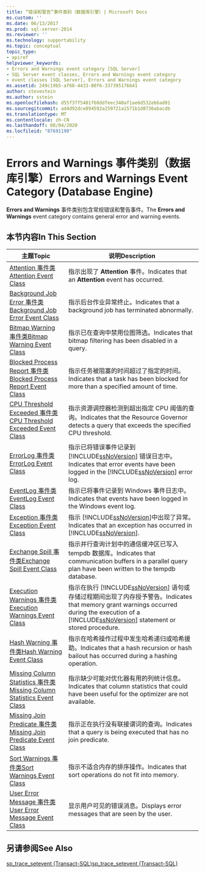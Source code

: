 ```yaml
---
title: “错误和警告”事件类别（数据库引擎）| Microsoft Docs
ms.custom: ''
ms.date: 06/13/2017
ms.prod: sql-server-2014
ms.reviewer: ''
ms.technology: supportability
ms.topic: conceptual
topic_type:
- apiref
helpviewer_keywords:
- Errors and Warnings event category [SQL Server]
- SQL Server event classes, Errors and Warnings event category
- event classes [SQL Server], Errors and Warnings event category
ms.assetid: 249c19b5-af68-4433-80f6-337395176641
author: stevestein
ms.author: sstein
ms.openlocfilehash: d55f37f5401f60ddfeec340af1ae6d532eb6ad01
ms.sourcegitcommit: ad4d92dce894592a259721a1571b1d8736abacdb
ms.translationtype: MT
ms.contentlocale: zh-CN
ms.lasthandoff: 08/04/2020
ms.locfileid: "87691190"
---
```

# <a name="errors-and-warnings-event-category-database-engine"></a><span data-ttu-id="58cc9-102">Errors and Warnings 事件类别（数据库引擎）</span><span class="sxs-lookup"><span data-stu-id="58cc9-102">Errors and Warnings Event Category (Database Engine)</span></span>
  <span data-ttu-id="58cc9-103">**Errors and Warnings** 事件类别包含常规错误和警告事件。</span><span class="sxs-lookup"><span data-stu-id="58cc9-103">The **Errors and Warnings** event category contains general error and warning events.</span></span>  
  
## <a name="in-this-section"></a><span data-ttu-id="58cc9-104">本节内容</span><span class="sxs-lookup"><span data-stu-id="58cc9-104">In This Section</span></span>  
  
|<span data-ttu-id="58cc9-105">主题</span><span class="sxs-lookup"><span data-stu-id="58cc9-105">Topic</span></span>|<span data-ttu-id="58cc9-106">说明</span><span class="sxs-lookup"><span data-stu-id="58cc9-106">Description</span></span>|  
|-----------|-----------------|  
|[<span data-ttu-id="58cc9-107">Attention 事件类</span><span class="sxs-lookup"><span data-stu-id="58cc9-107">Attention Event Class</span></span>](attention-event-class.md)|<span data-ttu-id="58cc9-108">指示出现了 **Attention** 事件。</span><span class="sxs-lookup"><span data-stu-id="58cc9-108">Indicates that an **Attention** event has occurred.</span></span>|  
|[<span data-ttu-id="58cc9-109">Background Job Error 事件类</span><span class="sxs-lookup"><span data-stu-id="58cc9-109">Background Job Error Event Class</span></span>](background-job-error-event-class.md)|<span data-ttu-id="58cc9-110">指示后台作业异常终止。</span><span class="sxs-lookup"><span data-stu-id="58cc9-110">Indicates that a background job has terminated abnormally.</span></span>|  
|[<span data-ttu-id="58cc9-111">Bitmap Warning 事件类</span><span class="sxs-lookup"><span data-stu-id="58cc9-111">Bitmap Warning Event Class</span></span>](bitmap-warning-event-class.md)|<span data-ttu-id="58cc9-112">指示已在查询中禁用位图筛选。</span><span class="sxs-lookup"><span data-stu-id="58cc9-112">Indicates that bitmap filtering has been disabled in a query.</span></span>|  
|[<span data-ttu-id="58cc9-113">Blocked Process Report 事件类</span><span class="sxs-lookup"><span data-stu-id="58cc9-113">Blocked Process Report Event Class</span></span>](blocked-process-report-event-class.md)|<span data-ttu-id="58cc9-114">指示任务被阻塞的时间超过了指定的时间。</span><span class="sxs-lookup"><span data-stu-id="58cc9-114">Indicates that a task has been blocked for more than a specified amount of time.</span></span>|  
|[<span data-ttu-id="58cc9-115">CPU Threshold Exceeded 事件类</span><span class="sxs-lookup"><span data-stu-id="58cc9-115">CPU Threshold Exceeded Event Class</span></span>](cpu-threshold-exceeded-event-class.md)|<span data-ttu-id="58cc9-116">指示资源调控器检测到超出指定 CPU 阈值的查询。</span><span class="sxs-lookup"><span data-stu-id="58cc9-116">Indicates that the Resource Governor detects a query that exceeds the specified CPU threshold.</span></span>|  
|[<span data-ttu-id="58cc9-117">ErrorLog 事件类</span><span class="sxs-lookup"><span data-stu-id="58cc9-117">ErrorLog Event Class</span></span>](errorlog-event-class.md)|<span data-ttu-id="58cc9-118">指示已将错误事件记录到 [!INCLUDE[ssNoVersion](../../includes/ssnoversion-md.md)] 错误日志中。</span><span class="sxs-lookup"><span data-stu-id="58cc9-118">Indicates that error events have been logged in the [!INCLUDE[ssNoVersion](../../includes/ssnoversion-md.md)] error log.</span></span>|  
|[<span data-ttu-id="58cc9-119">EventLog 事件类</span><span class="sxs-lookup"><span data-stu-id="58cc9-119">EventLog Event Class</span></span>](eventlog-event-class.md)|<span data-ttu-id="58cc9-120">指示已将事件记录到 Windows 事件日志中。</span><span class="sxs-lookup"><span data-stu-id="58cc9-120">Indicates that events have been logged in the Windows event log.</span></span>|  
|[<span data-ttu-id="58cc9-121">Exception 事件类</span><span class="sxs-lookup"><span data-stu-id="58cc9-121">Exception Event Class</span></span>](exception-event-class.md)|<span data-ttu-id="58cc9-122">指示 [!INCLUDE[ssNoVersion](../../includes/ssnoversion-md.md)]中出现了异常。</span><span class="sxs-lookup"><span data-stu-id="58cc9-122">Indicates that an exception has occurred in [!INCLUDE[ssNoVersion](../../includes/ssnoversion-md.md)].</span></span>|  
|[<span data-ttu-id="58cc9-123">Exchange Spill 事件类</span><span class="sxs-lookup"><span data-stu-id="58cc9-123">Exchange Spill Event Class</span></span>](exchange-spill-event-class.md)|<span data-ttu-id="58cc9-124">指示并行查询计划中的通信缓冲区已写入 tempdb 数据库。</span><span class="sxs-lookup"><span data-stu-id="58cc9-124">Indicates that communication buffers in a parallel query plan have been written to the tempdb database.</span></span>|  
|[<span data-ttu-id="58cc9-125">Execution Warnings 事件类</span><span class="sxs-lookup"><span data-stu-id="58cc9-125">Execution Warnings Event Class</span></span>](execution-warnings-event-class.md)|<span data-ttu-id="58cc9-126">指示在执行 [!INCLUDE[ssNoVersion](../../includes/ssnoversion-md.md)] 语句或存储过程期间出现了内存授予警告。</span><span class="sxs-lookup"><span data-stu-id="58cc9-126">Indicates that memory grant warnings occurred during the execution of a [!INCLUDE[ssNoVersion](../../includes/ssnoversion-md.md)] statement or stored procedure.</span></span>|  
|[<span data-ttu-id="58cc9-127">Hash Warning 事件类</span><span class="sxs-lookup"><span data-stu-id="58cc9-127">Hash Warning Event Class</span></span>](hash-warning-event-class.md)|<span data-ttu-id="58cc9-128">指示在哈希操作过程中发生哈希递归或哈希援助。</span><span class="sxs-lookup"><span data-stu-id="58cc9-128">Indicates that a hash recursion or hash bailout has occurred during a hashing operation.</span></span>|  
|[<span data-ttu-id="58cc9-129">Missing Column Statistics 事件类</span><span class="sxs-lookup"><span data-stu-id="58cc9-129">Missing Column Statistics Event Class</span></span>](missing-column-statistics-event-class.md)|<span data-ttu-id="58cc9-130">指示缺少可能对优化器有用的列统计信息。</span><span class="sxs-lookup"><span data-stu-id="58cc9-130">Indicates that column statistics that could have been useful for the optimizer are not available.</span></span>|  
|[<span data-ttu-id="58cc9-131">Missing Join Predicate 事件类</span><span class="sxs-lookup"><span data-stu-id="58cc9-131">Missing Join Predicate Event Class</span></span>](missing-join-predicate-event-class.md)|<span data-ttu-id="58cc9-132">指示正在执行没有联接谓词的查询。</span><span class="sxs-lookup"><span data-stu-id="58cc9-132">Indicates that a query is being executed that has no join predicate.</span></span>|  
|[<span data-ttu-id="58cc9-133">Sort Warnings 事件类</span><span class="sxs-lookup"><span data-stu-id="58cc9-133">Sort Warnings Event Class</span></span>](sort-warnings-event-class.md)|<span data-ttu-id="58cc9-134">指示不适合内存的排序操作。</span><span class="sxs-lookup"><span data-stu-id="58cc9-134">Indicates that sort operations do not fit into memory.</span></span>|  
|[<span data-ttu-id="58cc9-135">User Error Message 事件类</span><span class="sxs-lookup"><span data-stu-id="58cc9-135">User Error Message Event Class</span></span>](user-error-message-event-class.md)|<span data-ttu-id="58cc9-136">显示用户可见的错误消息。</span><span class="sxs-lookup"><span data-stu-id="58cc9-136">Displays error messages that are seen by the user.</span></span>|  
  
## <a name="see-also"></a><span data-ttu-id="58cc9-137">另请参阅</span><span class="sxs-lookup"><span data-stu-id="58cc9-137">See Also</span></span>  
 [<span data-ttu-id="58cc9-138">sp_trace_setevent (Transact-SQL)</span><span class="sxs-lookup"><span data-stu-id="58cc9-138">sp_trace_setevent &#40;Transact-SQL&#41;</span></span>](/sql/relational-databases/system-stored-procedures/sp-trace-setevent-transact-sql)  
  
  
